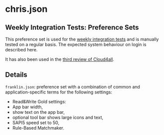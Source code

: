 # chris.json

## Weekly Integration Tests: Preference Sets

This preference set is used for the 
[weekly integration tests](http://wiki.gpii.net/w/Weekly_Integration_Test_Plan) and is manually tested on a regular basis. The expected system behaviour on login is described here.

It has also been used in the [third review of Cloud4all](https://github.com/GPII/universal/blob/master/testData/preferences/review3/review3-preferences.md).

## Details
`franklin.json`: preference set with a combination of common and application-specific terms for the following settings:
 * Read&Write Gold settings:
  * App bar width, 
  * show text on the app bar, 
  * optional tool bar shows large icons and text,
  * SAPI5 speed set to 50,
 * Rule-Based Matchmaker.
